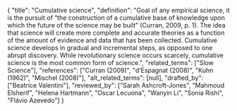 {
    "title": "Cumulative science",
    "definition": "Goal of any empirical science, it is the pursuit of “the construction of a cumulative base of knowledge upon which the future of the science may be built” (Curran, 2009, p. 1). The idea that science will create more complete and accurate theories as a function of the amount of evidence and data that has been collected. Cumulative science develops in gradual and incremental steps, as opposed to one abrupt discovery. While revolutionary science occurs scarcely, cumulative science is the most common form of science.",
    "related_terms": ["Slow Science"],
    "references": ["Curran (2009)", "d’Espagnat (2008)", "Kuhn (1962)", "Mischel (2008)"],
    "alt_related_terms": [null],
    "drafted_by": ["Beatrice Valentini"],
    "reviewed_by": ["Sarah Ashcroft-Jones", "Mahmoud Elsherif", "Helena Hartmann", "Oscar Lecuona", "Wanyin Li", "Sonia Rishi", "Flávio Azevedo"]
  }
